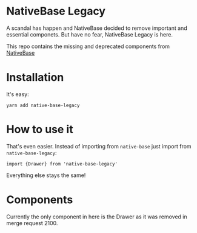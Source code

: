 # NativeBase Legacy 

A scandal has happen and NativeBase decided to remove important and essential componets. But have no fear, NativeBase Legacy is here. 

This repo contains the missing and deprecated components from [NativeBase](https://github.com/GeekyAnts/NativeBase)

# Installation

It's easy:

```
yarn add native-base-legacy
```

# How to use it

That's even easier. Instead of importing from `native-base` just import from `native-base-legacy`:

```
import {Drawer} from 'native-base-legacy'
```

Everything else stays the same!

# Components

Currently the only component in here is the Drawer as it was removed in merge request 2100. 
